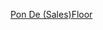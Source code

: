 ---
layout: post
wordpress_id: 515
wordpress_url: http://noesbueno.com/archives/515
date: '2010-03-18 22:58:06 -0500'
date_gmt: '2010-03-19 03:58:06 -0500'
body: |
  <p><a href="http://www.thehighdefinite.com/2010/03/pon-de-salesfloor/">Pon De (Sales)Floor</a></p>
---